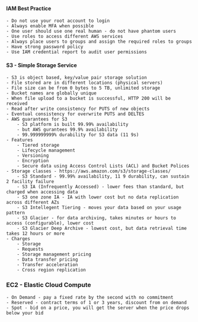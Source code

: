 #### IAM Best Practice
	- Do not use your root account to login
	- Always enable MFA when possible
	- One user should use one real human - do not have phantom users
	- Use roles to access different AWS services
	- Always place users to groups and assign the required roles to groups
	- Have strong password policy
	- Use IAM credential report to audit user permissions

#### S3 - Simple Storage Service
	- S3 is object based, key/value pair storage solution
	- File stored are in different locations (physical servers)
	- File size can be from 0 bytes to 5 TB, unlimited storage
	- Bucket names are globally unique
	- When file upload to a bucket is successful, HTTP 200 will be received
	- Read after write consistency for PUTS of new objects
	- Eventual consistency for overwrite PUTS and DELTES
	- AWS guarantees for S3
		- S3 platform is built 99.99% availability
		- but AWS gurantees 99.9% availability
		- 99.999999999% durability for S3 data (11 9s)
	- Features
		- Tiered storage
		- Lifecycle management
		- Versioning
		- Encryption
		- Secure data using Access Control Lists (ACL) and Bucket Polices
	- Storage classes - https://aws.amazon.com/s3/storage-classes/
		- S3 Standard - 99.99% availability, 11 9 durability, can sustain 2 facility failure
		- S3 IA (Infrequently Accessed) - lower fees than standard, but charged when accessing data
		- S3 one zone IA - IA with lower cost but no data replication across different AZs
		- S3 Intellegent Tiering - moves your data based on your usage pattern
		- S3 Glacier - for data archiving, takes minutes or hours to access (configurable), lower cost
		- S3 Glacier Deep Archive - lowest cost, but data retrieval time takes 12 hours or more
	- Charges
		- Storage
		- Requests
		- Storage management pricing
		- Data transfer pricing
		- Transfer acceleration
		- Cross region replication

### EC2 - Elastic Cloud Compute
	- On Demand - pay a fixed rate by the second with no commitment
	- Reserved - contract terms of 1 or 3 years, discount from on demand
	- Spot - bid on a price, you will get the server when the price drops below your bid
